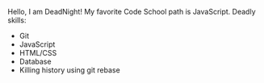 Hello, I am DeadNight!
My favorite Code School path is JavaScript.
Deadly skills:
* Git
* JavaScript
* HTML/CSS
* Database
* Killing history using git rebase